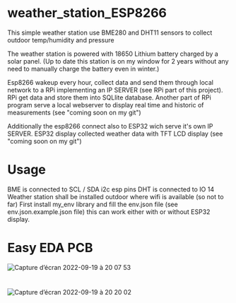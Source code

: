 # weather_station_ESP8266

This simple weather station use BME280 and DHT11 sensors to collect outdoor temp/humidity and pressure

The weather station is powered with 18650 Lithium battery charged by a solar panel.
(Up to date this station is on my window for 2 years without any need to manually charge the battery even in winter.)

Esp8266 wakeup every hour, collect data and send them through local network to a RPi implementing an IP SERVER (see RPi part of this project).
RPi get data and store them into SQLlite database.
Another part of RPi program serve a local webserver to display real time and historic of measurements (see "coming soon on my git")

Additionally the esp8266 connect also to ESP32 wich serve it's own IP SERVER.
ESP32 display collected weather data with TFT LCD display (see "coming soon on my git")

# Usage
BME is connected to SCL / SDA i2c esp pins
DHT is connected to IO 14
Weather station shall be installed outdoor where wifi is available (so not to far)
First install my_env library and fill the env.json file (see env.json.example.json file)
this can work either with or without ESP32 display.


# Easy EDA PCB 
![Capture d’écran 2022-09-19 à 20 07 53](https://user-images.githubusercontent.com/109547086/191084801-ef04af7f-2880-4805-b063-bc54d9ed5b57.png)

#
![Capture d’écran 2022-09-19 à 20 20 02](https://user-images.githubusercontent.com/109547086/191086866-7a0cd366-bd43-496a-952a-6be3128c1fca.png)
